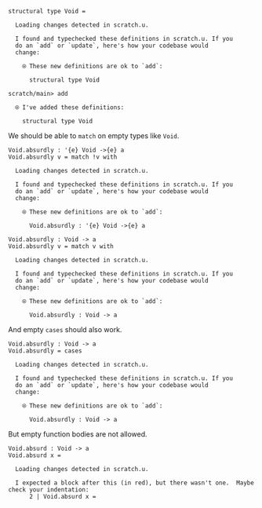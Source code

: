 ``` unison
structural type Void =
```

``` ucm
  Loading changes detected in scratch.u.

  I found and typechecked these definitions in scratch.u. If you
  do an `add` or `update`, here's how your codebase would
  change:
  
    ⍟ These new definitions are ok to `add`:
    
      structural type Void

```

``` ucm
scratch/main> add

  ⍟ I've added these definitions:
  
    structural type Void

```

We should be able to `match` on empty types like `Void`.

``` unison
Void.absurdly : '{e} Void ->{e} a
Void.absurdly v = match !v with
```

``` ucm
  Loading changes detected in scratch.u.

  I found and typechecked these definitions in scratch.u. If you
  do an `add` or `update`, here's how your codebase would
  change:
  
    ⍟ These new definitions are ok to `add`:
    
      Void.absurdly : '{e} Void ->{e} a

```

``` unison
Void.absurdly : Void -> a
Void.absurdly v = match v with
```

``` ucm
  Loading changes detected in scratch.u.

  I found and typechecked these definitions in scratch.u. If you
  do an `add` or `update`, here's how your codebase would
  change:
  
    ⍟ These new definitions are ok to `add`:
    
      Void.absurdly : Void -> a

```

And empty `cases` should also work.

``` unison
Void.absurdly : Void -> a
Void.absurdly = cases
```

``` ucm
  Loading changes detected in scratch.u.

  I found and typechecked these definitions in scratch.u. If you
  do an `add` or `update`, here's how your codebase would
  change:
  
    ⍟ These new definitions are ok to `add`:
    
      Void.absurdly : Void -> a

```

But empty function bodies are not allowed.

``` unison
Void.absurd : Void -> a
Void.absurd x =
```

``` ucm
  Loading changes detected in scratch.u.

  I expected a block after this (in red), but there wasn't one.  Maybe check your indentation:
      2 | Void.absurd x =
  

```
